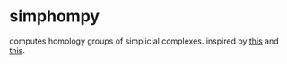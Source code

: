# simphompy

computes homology groups of simplicial complexes. inspired by [this](https://jeremykun.com/2013/04/03/homology-theory-a-primer/) and [this](http://blog.sigfpe.com/2006/08/algebraic-topology-in-haskell.html).
